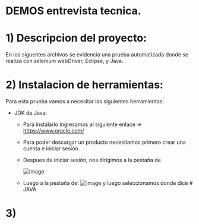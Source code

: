# DEMOS entrevista tecnica.


# 1) Descripcion del proyecto:

En los siguentes archivos se evidencia una prueba automatizada donde se realiza con 
selenium webDriver, Eclipse, y Java.


# 2) Instalacion de herramientas:

Para esta prueba vamos a necesitar las siguientes herramientas:

- JDK de Java:
  - Para instalarlo ingresamos al siguiente enlace => https://www.oracle.com/
  - Para poder descargar un producto necesitamos primero crear una cuenta e iniciar sesión.
  - Despues de iniciar sesión, nos dirigimos a la pestaña de
 
    ![image](https://user-images.githubusercontent.com/95291737/201195783-fa474faf-b1df-4405-bf07-7a132bcb4aa4.png)
    
  - Luego a la pestaña de: 
    ![image](https://user-images.githubusercontent.com/95291737/201196308-fb737c12-d935-44c5-9fa3-55af23ab8707.png)
    y luego seleccionamos donde dice # JAVA


# 3) 
